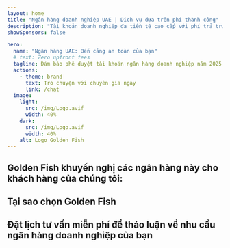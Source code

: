 ```yaml
---
layout: home
title: "Ngân hàng doanh nghiệp UAE | Dịch vụ dựa trên phí thành công"
description: "Tài khoản doanh nghiệp đa tiền tệ cao cấp với phí trả trước bằng không - chỉ thanh toán sau khi được phê duyệt. Quản lý đơn đăng ký toàn diện với tỷ lệ thành công 96%. Đảm bảo mở tài khoản."
showSponsors: false

hero:
  name: "Ngân hàng UAE: Bến cảng an toàn của bạn"
  # text: Zero upfront fees
  tagline: Đảm bảo phê duyệt tài khoản ngân hàng doanh nghiệp năm 2025. <span class="hl">Phí trả trước bằng không</span> - chỉ thanh toán sau khi được phê duyệt. Tỷ lệ thành công 96%.
  actions:
    - theme: brand
      text: Trò chuyện với chuyên gia ngay
      link: /chat
  image:
    light:
      src: /img/Logo.avif
      width: 40%
    dark:
      src: /img/Logo.avif
      width: 40%
    alt: Logo Golden Fish
---
```


<FeatureCards :features="[
  {
    title: 'Đảm bảo phê duyệt tài khoản',
    bullet: '✓',
    items: [
      'Đảm bảo hai tháng cho việc phê duyệt tài khoản đầu tiên',
      'Đảm bảo ba tháng cho tài khoản thứ hai',
      'Chuẩn bị kế hoạch kinh doanh chất lượng',
      'Hỗ trợ thẩm định toàn diện',
      'Chiến lược giao tiếp trực tiếp với ngân hàng',
      'Thiết lập gói ngân hàng hoàn chỉnh'
    ],
    linkText: 'Tìm hiểu thêm',
    link: '../../corporate-banking-services/guaranteed-account-approvals',
    icon: {
      light: '/video/iStock-2186765808.mp4',
      dark: '/video/iStock-2166377244.mp4',
      alt: 'Yêu cầu ngân hàng',
    }
  },
]" />

<FeatureCards :features="[
  {
    title: 'Tài khoản ngân hàng UAE cho doanh nghiệp rủi ro cao',
    items: [
      'Hướng dẫn chuyên môn về thẩm định tăng cường (EDD)',
      'Giám sát giao dịch và quản lý rủi ro', 
      'Thiết lập chính sách và quy trình tuân thủ',
      'Quản lý mối quan hệ ngân hàng',
      'Cập nhật tuân thủ thường xuyên và kiểm toán',
      'Lập kế hoạch dự phòng cho bảo mật tài khoản'
    ],
    linkText: 'Tìm hiểu thêm',
    link: '../../corporate-banking-services/UAE-Bank-Accounts-for-High-Risk-Business',
    icon: {
      light: '/img/iStock-1333000394.avif',
      dark: '/img/iStock-584576538.avif',
      alt: 'Dịch vụ ngân hàng',
    }
  },
  {
    title: 'Duy trì tuân thủ: Bảo vệ doanh nghiệp UAE của bạn',
    items: [
      'Kiểm toán tuân thủ thường xuyên để xác định rủi ro tiềm ẩn',
      'Dịch vụ PRO từ đầu đến cuối cho phê duyệt chính phủ',
      'Quản lý gia hạn giấy phép và cảnh báo',
      'Tư vấn ngân hàng và bảo trì tài khoản',
      'Hỗ trợ tuân thủ VAT và ESR',
      'Visa nhân viên và tuân thủ luật lao động',
      'Hội thảo đào tạo về cập nhật quy định'
    ],
    linkText: 'Tìm hiểu thêm',
    link: '../../company-registration/Protect-Your-Business',
    icon: {
      light: '/img/iStock-1382278859.jpg',
      dark: '/img/iStock-1867623684.jpg',
      alt: 'Dịch vụ ngân hàng',
    }
  },
  {
    title: 'Lợi ích ngân hàng doanh nghiệp UAE',
    items: [
      'Hệ thống ngân hàng mạnh mẽ với xếp hạng **Aa2** của Moody\'s',
      '**Tỷ giá USD cố định từ năm 1980**',
      'Không hạn chế về luân chuyển vốn',
      'Dự trữ ngoại hối trên 184 tỷ USD',
      'Ổn định chính trị và kinh tế',
      'Hệ thống ngân hàng được chính phủ hỗ trợ',
      'Ngân hàng số đẳng cấp thế giới'
    ],
    linkText: 'Tìm hiểu thêm',
    link: '../../company-registration/banking',
    icon: {
      light: '/img/iStock-1032707788.jpg',
      dark: '/img/iStock-1152367067.avif',
      alt: 'Quy trình ngân hàng',
    }
  }
]" />

## Golden Fish khuyến nghị các ngân hàng này cho khách hàng của chúng tôi:

<!--@include: /../../include/recommended-banks.md-->

## Tại sao chọn Golden Fish

<BenefitsList :features="[
  {
    icon: '🏢',
    title: 'Chuyên môn địa phương UAE',
    text: 'Các chuyên gia tận tâm tại Dubai cung cấp hướng dẫn chuyên nghiệp qua từng bước của quy trình.'
  },
  {
    icon: '📊',
    title: 'Tỷ lệ thành công đã được chứng minh',
    text: 'Tỷ lệ phê duyệt trên 90% với hàng trăm visa, tài khoản ngân hàng và đăng ký công ty được cấp thông qua dịch vụ xử lý cao cấp của chúng tôi.'
  },
  {
    icon: '💸',
    title: '**Phí dựa trên thành công**',
    text: '[Chỉ thanh toán sau khi được phê duyệt](/uae-business/benefits/success-based-fees). Hoàn toàn minh bạch không có chi phí ẩn.'
  },
]" />

## Đặt lịch tư vấn miễn phí để thảo luận về nhu cầu ngân hàng doanh nghiệp của bạn

<ContactForm buttonText="Nói chuyện với chuyên gia" />
